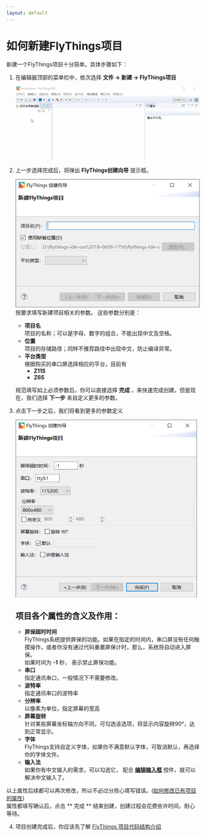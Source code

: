 ```yaml
---
layout: default
---
```

# <span id="new_flythings_project">如何新建FlyThings项目</span>
新建一个FlyThings项目十分简单。具体步骤如下：  
1. 在编辑器顶部的菜单栏中，依次选择 **文件 -> 新建 -> FlyThings项目**   

   ![新建项目](assets/ide/new_flythings_project.gif)  

2. 上一步选择完成后，将弹出 **FlyThings创建向导** 提示框。  
  
   ![创建向导第一步](assets/ide/wizard_new_project_page1.png)  
   按要求填写新建项目相关的参数。  这些参数分别是：  

   * **项目名**  
  项目的名称；可以是字母、数字的组合，不能出现中文及空格。  
   * **位置**  
  项目的存储路径；同样不推荐路径中出现中文，防止编译异常。  
   * **平台类型**  
  根据购买的串口屏选择相应的平台，目前有  
     - **Z11S**  
     - **Z6S**  
    
   规范填写如上必须参数后，你可以直接选择 **完成** ，来快速完成创建。但是现在，我们选择 **下一步** 来自定义更多的参数。
3. 点击下一步之后，我们将看到更多的参数定义  
  
   ![新建参数](assets/ide/wizard_new_project_page2.png)  
   
   ## 项目各个属性的含义及作用：  
   * **屏保超时时间**  
   FlyThings系统提供屏保的功能。如果在指定的时间内，串口屏没有任何触摸操作，或者你没有通过代码重置屏保计时，那么，系统将自动进入屏保。  
  如果时间为 **-1** 秒， 表示禁止屏保功能。
   * **串口**  
  指定通讯串口，一般情况下不需要修改。
   * **波特率**   
  指定通讯串口的波特率 
   * **分辨率**  
  以像素为单位，指定屏幕的宽高
   * **屏幕旋转**  
  针对某些屏幕坐标轴方向不同，可勾选该选项，将显示内容旋转90°，达到正常显示。
   * **字体**  
  FlyThings支持自定义字体，如果你不满意默认字体，可取消默认，再选择你的字体文件。
   * **输入法**  
  如果你有中文输入的需求，可以勾选它， 配合 **[编辑输入框](edittext)** 控件，就可以解决中文输入了。      
  
  以上属性后续都可以再次修改，所以不必过分担心填写错误。([如何修改已有项目的属性](set_project_properties))  
  属性都填写确认后，点击 ** 完成 ** 结束创建，创建过程会花费些许时间，耐心等待。  
  
4. 项目创建完成后，你应该先了解 [FlyThings 项目代码结构介绍](project_structure#project_structure)

